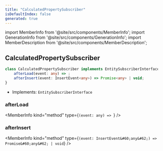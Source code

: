 ```yaml
---
title: "CalculatedPropertySubscriber"
isDefaultIndex: false
generated: true
---
```

<!-- This file was generated from the Vendure source. Do not modify. Instead, re-run the "docs:build" script -->
import MemberInfo from '@site/src/components/MemberInfo';
import GenerationInfo from '@site/src/components/GenerationInfo';
import MemberDescription from '@site/src/components/MemberDescription';


## CalculatedPropertySubscriber

<GenerationInfo sourceFile="packages/core/src/entity/subscribers.ts" sourceLine="14" packageName="@bb-vendure/core" />



```ts title="Signature"
class CalculatedPropertySubscriber implements EntitySubscriberInterface {
    afterLoad(event: any) => ;
    afterInsert(event: InsertEvent<any>) => Promise<any> | void;
}
```
* Implements: <code>EntitySubscriberInterface</code>



<div className="members-wrapper">

### afterLoad

<MemberInfo kind="method" type={`(event: any) => `}   />


### afterInsert

<MemberInfo kind="method" type={`(event: InsertEvent&#60;any&#62;) => Promise&#60;any&#62; | void`}   />




</div>
